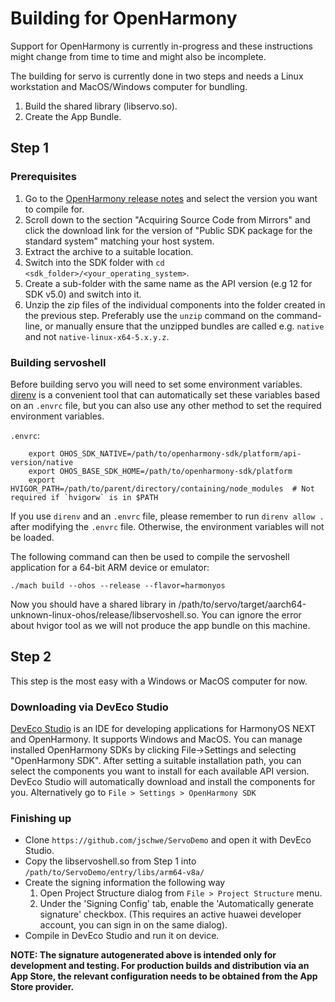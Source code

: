 # Building for OpenHarmony

<div class="warning _note">
Support for OpenHarmony is currently in-progress and these instructions might change from time to time and might also be incomplete.
</div>

The building for servo is currently done in two steps and needs a Linux workstation and MacOS/Windows computer for bundling.
1. Build the shared library (libservo.so).
2. Create the App Bundle.

## Step 1
### Prerequisites
1. Go to the [OpenHarmony release notes](https://gitee.com/openharmony/docs/blob/master/zh-cn/release-notes/Readme.md) and select the version you want to compile for.
2. Scroll down to the section "Acquiring Source Code from Mirrors" and click the download link for the version of "Public SDK package for the standard system" matching your host system.
3. Extract the archive to a suitable location.
4. Switch into the SDK folder with `cd <sdk_folder>/<your_operating_system>`.
5. Create a sub-folder with the same name as the API version (e.g 12 for SDK v5.0) and switch into it.
6. Unzip the zip files of the individual components into the folder created in the previous step. Preferably use the `unzip` command on the command-line, or manually ensure that the unzipped bundles are called e.g. `native` and not `native-linux-x64-5.x.y.z`.


### Building servoshell

Before building servo you will need to set some environment variables.
[direnv](https://direnv.net) is a convenient tool that can automatically set these variables based on an `.envrc` file, but you can also use any other method to set the required environment variables.

`.envrc`:
```commandline
    export OHOS_SDK_NATIVE=/path/to/openharmony-sdk/platform/api-version/native
    export OHOS_BASE_SDK_HOME=/path/to/openharmony-sdk/platform
    export HVIGOR_PATH=/path/to/parent/directory/containing/node_modules  # Not required if `hvigorw` is in $PATH
```

If you use `direnv` and an `.envrc` file, please remember to run `direnv allow .` after modifying the `.envrc` file.
Otherwise, the environment variables will not be loaded.

The following command can then be used to compile the servoshell application for a 64-bit ARM device or emulator:

```commandline
./mach build --ohos --release --flavor=harmonyos
```

Now you should have a shared library in /path/to/servo/target/aarch64-unknown-linux-ohos/release/libservoshell.so.
You can ignore the error about hvigor tool as we will not produce the app bundle on this machine.


## Step 2
This step is the most easy with a Windows or MacOS computer for now.
### Downloading via DevEco Studio
[DevEco Studio](https://developer.huawei.com/consumer/cn/deveco-studio) is an IDE for developing applications for HarmonyOS
NEXT and OpenHarmony.
It supports Windows and MacOS.
You can manage installed OpenHarmony SDKs by clicking File->Settings and selecting "OpenHarmony SDK".
After setting a suitable installation path, you can select the components you want to install for each available API version.
DevEco Studio will automatically download and install the components for you. Alternatively go to
`File > Settings > OpenHarmony SDK`

### Finishing up
- Clone `https://github.com/jschwe/ServoDemo` and open it with DevEco Studio.
- Copy the libservoshell.so from Step 1 into `/path/to/ServoDemo/entry/libs/arm64-v8a/`
- Create the signing information the following way
  1. Open Project Structure dialog from `File > Project Structure` menu.
  2. Under the 'Signing Config' tab, enable the 'Automatically generate signature' checkbox. (This requires an active huawei developer account, you can sign in on the same dialog).
- Compile in DevEco Studio and run it on device.

**NOTE: The signature autogenerated above is intended only for development and testing. For production builds and distribution via an App Store, the relevant configuration needs to be obtained from the App Store provider.**
